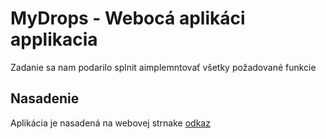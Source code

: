 # MyDrops - Webocá aplikáci applikacia
Zadanie sa nam podarilo splnit aimplemntovať všetky požadované funkcie
## Nasadenie 
Aplikácia je nasadená na webovej strnake  [odkaz](http://drops.sde.cz/)

